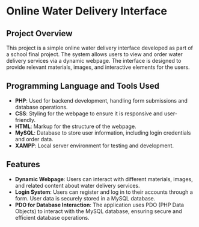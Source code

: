 # Online Water Delivery Interface

## Project Overview

This project is a simple online water delivery interface developed as part of a school final project. The system allows users to view and order water delivery services via a dynamic webpage. The interface is designed to provide relevant materials, images, and interactive elements for the users.

## Programming Language and Tools Used
- **PHP**: Used for backend development, handling form submissions and database operations.
- **CSS**: Styling for the webpage to ensure it is responsive and user-friendly.
- **HTML**: Markup for the structure of the webpage.
- **MySQL**: Database to store user information, including login credentials and order data.
- **XAMPP**: Local server environment for testing and development.

## Features
- **Dynamic Webpage**: Users can interact with different materials, images, and related content about water delivery services.
- **Login System**: Users can register and log in to their accounts through a form. User data is securely stored in a MySQL database.
- **PDO for Database Interaction**: The application uses PDO (PHP Data Objects) to interact with the MySQL database, ensuring secure and efficient database operations.